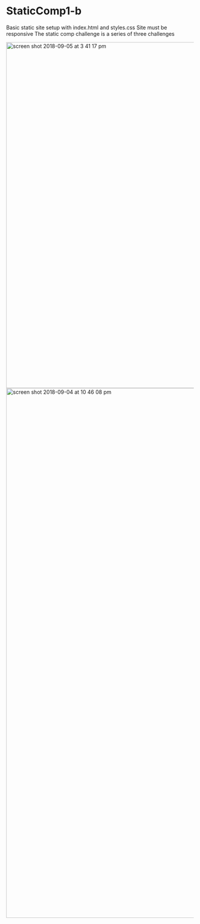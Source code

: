 # StaticComp1-b

Basic static site setup with index.html and styles.css
Site must be responsive
The static comp challenge is a series of three challenges


<img width="929" alt="screen shot 2018-09-05 at 3 41 17 pm" src="https://user-images.githubusercontent.com/40807175/45122847-4df97a80-b122-11e8-9af7-71f8781e51de.png">




<img width="1423" alt="screen shot 2018-09-04 at 10 46 08 pm" src="https://user-images.githubusercontent.com/40807175/45110423-6ad08680-b0ff-11e8-9836-aaee4489ae08.png">
